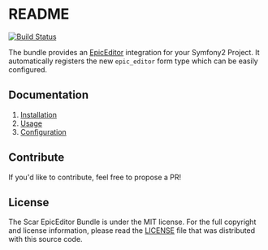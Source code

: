 # README

[![Build Status](https://secure.travis-ci.org/blazarecki/ScarEpicEditorBundle.png)](http://travis-ci.org/blazarecki/ScarEpicEditorBundle)

The bundle provides an [EpicEditor](http://oscargodson.github.io/EpicEditor/) integration for your Symfony2 Project. It automatically registers
the new `epic_editor` form type which can be easily configured.

## Documentation

 1. [Installation](http://github.com/blazarecki/ScarEpicEditorBundle/blob/master/Resources/doc/installation.md)
 2. [Usage](http://github.com/blazarecki/ScarEpicEditorBundle/blob/master/Resources/doc/usage.md)
 2. [Configuration](http://github.com/blazarecki/ScarEpicEditorBundle/blob/master/Resources/doc/configuration.md)

## Contribute

If you'd like to contribute, feel free to propose a PR!

## License

The Scar EpicEditor Bundle is under the MIT license. For the full copyright and license information, please read the
[LICENSE](https://github.com/blazarecki/ScarEpicEditorBundle/blob/master/LICENSE) file that was distributed with this
source code.
